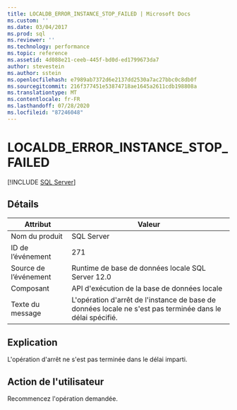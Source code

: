 ```yaml
---
title: LOCALDB_ERROR_INSTANCE_STOP_FAILED | Microsoft Docs
ms.custom: ''
ms.date: 03/04/2017
ms.prod: sql
ms.reviewer: ''
ms.technology: performance
ms.topic: reference
ms.assetid: 4d088e21-ceeb-445f-bd0d-ed1799673da7
author: stevestein
ms.author: sstein
ms.openlocfilehash: e7989ab7372d6e2137dd2530a7ac27bbc0c8db0f
ms.sourcegitcommit: 216f377451e53874718ae1645a2611cdb198808a
ms.translationtype: MT
ms.contentlocale: fr-FR
ms.lasthandoff: 07/28/2020
ms.locfileid: "87246048"
---
```

# <a name="localdb_error_instance_stop_failed"></a>LOCALDB_ERROR_INSTANCE_STOP_FAILED
 [!INCLUDE [SQL Server](../../includes/applies-to-version/sqlserver.md)]
    
## <a name="details"></a>Détails  
  
| Attribut | Valeur |
| --------- | ----- |
|Nom du produit|SQL Server|  
|ID de l’événement|271|  
|Source de l’événement|Runtime de base de données locale SQL Server 12.0|  
|Composant|API d'exécution de la base de données locale|  
|Texte du message|L'opération d'arrêt de l'instance de base de données locale ne s'est pas terminée dans le délai spécifié.|  
  
## <a name="explanation"></a>Explication  
 L'opération d'arrêt ne s'est pas terminée dans le délai imparti.  
  
## <a name="user-action"></a>Action de l'utilisateur  
 Recommencez l'opération demandée.  
  
  
